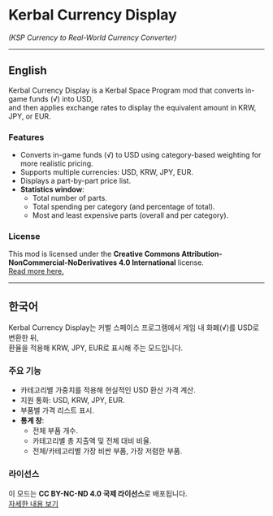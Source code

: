 # Kerbal Currency Display  
*(KSP Currency to Real-World Currency Converter)*  

---

## English

Kerbal Currency Display is a Kerbal Space Program mod that converts in-game funds (√) into USD,  
and then applies exchange rates to display the equivalent amount in KRW, JPY, or EUR.

### Features
- Converts in-game funds (√) to USD using category-based weighting for more realistic pricing.
- Supports multiple currencies: USD, KRW, JPY, EUR.
- Displays a part-by-part price list.
- **Statistics window**:
  - Total number of parts.
  - Total spending per category (and percentage of total).
  - Most and least expensive parts (overall and per category).

### License
This mod is licensed under the **Creative Commons Attribution-NonCommercial-NoDerivatives 4.0 International** license.  
[Read more here.](https://creativecommons.org/licenses/by-nc-nd/4.0/)

---

## 한국어

Kerbal Currency Display는 커벌 스페이스 프로그램에서 게임 내 화폐(√)를 USD로 변환한 뒤,  
환율을 적용해 KRW, JPY, EUR로 표시해 주는 모드입니다.

### 주요 기능
- 카테고리별 가중치를 적용해 현실적인 USD 환산 가격 계산.
- 지원 통화: USD, KRW, JPY, EUR.
- 부품별 가격 리스트 표시.
- **통계 창**:
  - 전체 부품 개수.
  - 카테고리별 총 지출액 및 전체 대비 비율.
  - 전체/카테고리별 가장 비싼 부품, 가장 저렴한 부품.

### 라이선스
이 모드는 **CC BY-NC-ND 4.0 국제 라이선스**로 배포됩니다.  
[자세한 내용 보기](https://creativecommons.org/licenses/by-nc-nd/4.0/deed.ko)
